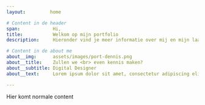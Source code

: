 ```yaml
---
layout:         home

# Content in de header 
span:            Hi,
title:           Welkom op mijn portfolio
description:     Hieronder vind je meer informatie over mij en mijn laatst toffe projecten die ik heb gedaan.

# Content in de about me 
about__img:      assets/images/port-dennis.png
about__title:    Zullen we <br> even kennis maken?
about__subtitle: Digital Designer
about__text:     Lorem ipsum dolor sit amet, consectetur adipiscing elit. Maecenas quis erat condimentum, ultrices                      purus et, sodales sem. Suspendisse venenatis nisl erat, at euismod enim efficitur non. Sed et quam                     vel tellus convallis tincidunt. Donec lorem ligula, aliquam ac tincidunt a, condimentum vel lorem.                     Integer fermentum viverra lobortis.

---
```


Hier komt normale content